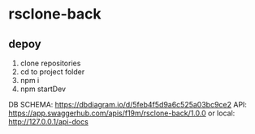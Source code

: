 # rsclone-back

## depoy
1. clone repositories
2. cd to project folder 
3. npm i
4. npm startDev


DB SCHEMA: https://dbdiagram.io/d/5feb4f5d9a6c525a03bc9ce2
API: https://app.swaggerhub.com/apis/f19m/rsclone-back/1.0.0 or local: http://127.0.0.1/api-docs

